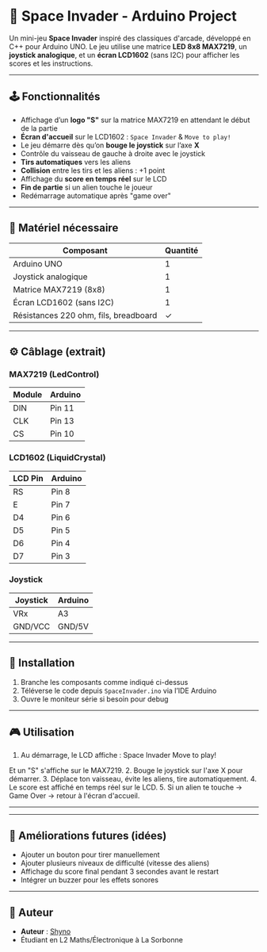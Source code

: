 # 👾 Space Invader - Arduino Project

Un mini-jeu **Space Invader** inspiré des classiques d'arcade, développé en C++ pour Arduino UNO. Le jeu utilise une matrice **LED 8x8 MAX7219**, un **joystick analogique**, et un **écran LCD1602** (sans I2C) pour afficher les scores et les instructions.

---

## 🕹️ Fonctionnalités

- Affichage d’un **logo "S"** sur la matrice MAX7219 en attendant le début de la partie
- **Écran d'accueil** sur le LCD1602 : `Space Invader` & `Move to play!`
- Le jeu démarre dès qu’on **bouge le joystick** sur l’axe **X**
- Contrôle du vaisseau de gauche à droite avec le joystick
- **Tirs automatiques** vers les aliens
- **Collision** entre les tirs et les aliens : +1 point
- Affichage du **score en temps réel** sur le LCD
- **Fin de partie** si un alien touche le joueur
- Redémarrage automatique après "game over"

---

## 🔧 Matériel nécessaire

| Composant        | Quantité |
|------------------|----------|
| Arduino UNO      | 1        |
| Joystick analogique | 1     |
| Matrice MAX7219 (8x8) | 1   |
| Écran LCD1602 (sans I2C) | 1 |
| Résistances 220 ohm, fils, breadboard | ✓ |

---

## ⚙️ Câblage (extrait)

### MAX7219 (LedControl)
| Module | Arduino |
|--------|---------|
| DIN    | Pin 11  |
| CLK    | Pin 13  |
| CS     | Pin 10  |

### LCD1602 (LiquidCrystal)
| LCD Pin | Arduino |
|---------|---------|
| RS      | Pin 8   |
| E       | Pin 7   |
| D4      | Pin 6   |
| D5      | Pin 5   |
| D6      | Pin 4   |
| D7      | Pin 3   |

### Joystick
| Joystick | Arduino |
|----------|---------|
| VRx      | A3      |
| GND/VCC  | GND/5V  |

---

## 🔌 Installation

1. Branche les composants comme indiqué ci-dessus
2. Téléverse le code depuis `SpaceInvader.ino` via l’IDE Arduino
3. Ouvre le moniteur série si besoin pour debug

---

## 🎮 Utilisation

1. Au démarrage, le LCD affiche :
Space Invader
Move to play!

Et un "S" s'affiche sur le MAX7219.
2. Bouge le joystick sur l'axe X pour démarrer.
3. Déplace ton vaisseau, évite les aliens, tire automatiquement.
4. Le score est affiché en temps réel sur le LCD.
5. Si un alien te touche → Game Over → retour à l'écran d'accueil.

---
---

## 🚀 Améliorations futures (idées)

- Ajouter un bouton pour tirer manuellement
- Ajouter plusieurs niveaux de difficulté (vitesse des aliens)
- Affichage du score final pendant 3 secondes avant le restart
- Intégrer un buzzer pour les effets sonores

---

## 👤 Auteur

- **Auteur** : [Shyno](https://github.com/shynoba)
- Étudiant en L2 Maths/Électronique à La Sorbonne
